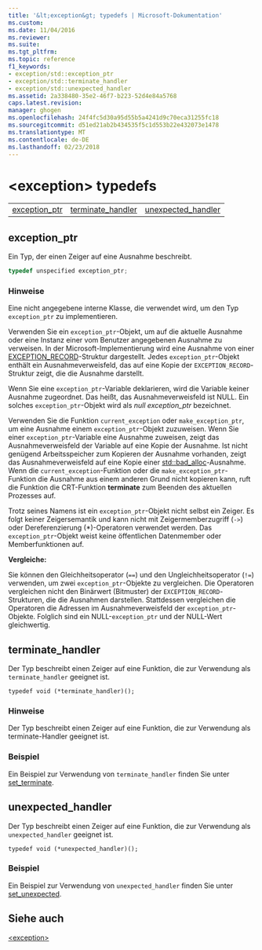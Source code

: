 ```yaml
---
title: '&lt;exception&gt; typedefs | Microsoft-Dokumentation'
ms.custom: 
ms.date: 11/04/2016
ms.reviewer: 
ms.suite: 
ms.tgt_pltfrm: 
ms.topic: reference
f1_keywords:
- exception/std::exception_ptr
- exception/std::terminate_handler
- exception/std::unexpected_handler
ms.assetid: 2a338480-35e2-46f7-b223-52d4e84a5768
caps.latest.revision: 
manager: ghogen
ms.openlocfilehash: 24f4fc5d30a95d55b5a4241d9c70eca31255fc18
ms.sourcegitcommit: d51ed21ab2b434535f5c1d553b22e432073e1478
ms.translationtype: MT
ms.contentlocale: de-DE
ms.lasthandoff: 02/23/2018
---
```

# <a name="ltexceptiongt-typedefs"></a>&lt;exception&gt; typedefs
||||  
|-|-|-|  
|[exception_ptr](#exception_ptr)|[terminate_handler](#terminate_handler)|[unexpected_handler](#unexpected_handler)|  
  
##  <a name="exception_ptr"></a> exception_ptr  
 Ein Typ, der einen Zeiger auf eine Ausnahme beschreibt.  
  
```cpp  
typedef unspecified exception_ptr;
```  
  
### <a name="remarks"></a>Hinweise  
 Eine nicht angegebene interne Klasse, die verwendet wird, um den Typ `exception_ptr` zu implementieren.  
  
 Verwenden Sie ein `exception_ptr`-Objekt, um auf die aktuelle Ausnahme oder eine Instanz einer vom Benutzer angegebenen Ausnahme zu verweisen. In der Microsoft-Implementierung wird eine Ausnahme von einer [EXCEPTION_RECORD](http://msdn.microsoft.com/library/windows/desktop/aa363082)-Struktur dargestellt. Jedes `exception_ptr`-Objekt enthält ein Ausnahmeverweisfeld, das auf eine Kopie der `EXCEPTION_RECORD`-Struktur zeigt, die die Ausnahme darstellt.  
  
 Wenn Sie eine `exception_ptr`-Variable deklarieren, wird die Variable keiner Ausnahme zugeordnet. Das heißt, das Ausnahmeverweisfeld ist NULL. Ein solches `exception_ptr`-Objekt wird als *null exception_ptr* bezeichnet.  
  
 Verwenden Sie die Funktion `current_exception` oder `make_exception_ptr`, um eine Ausnahme einem `exception_ptr`-Objekt zuzuweisen. Wenn Sie einer `exception_ptr`-Variable eine Ausnahme zuweisen, zeigt das Ausnahmeverweisfeld der Variable auf eine Kopie der Ausnahme. Ist nicht genügend Arbeitsspeicher zum Kopieren der Ausnahme vorhanden, zeigt das Ausnahmeverweisfeld auf eine Kopie einer [std::bad_alloc](../standard-library/bad-alloc-class.md)-Ausnahme. Wenn die `current_exception`-Funktion oder die `make_exception_ptr`-Funktion die Ausnahme aus einem anderen Grund nicht kopieren kann, ruft die Funktion die CRT-Funktion **terminate** zum Beenden des aktuellen Prozesses auf.  
  
 Trotz seines Namens ist ein `exception_ptr`-Objekt nicht selbst ein Zeiger. Es folgt keiner Zeigersemantik und kann nicht mit Zeigermemberzugriff (`->`) oder Dereferenzierung (*)-Operatoren verwendet werden. Das `exception_ptr`-Objekt weist keine öffentlichen Datenmember oder Memberfunktionen auf.  
  
 **Vergleiche:**  
  
 Sie können den Gleichheitsoperator (`==`) und den Ungleichheitsoperator (`!=`) verwenden, um zwei `exception_ptr`-Objekte zu vergleichen. Die Operatoren vergleichen nicht den Binärwert (Bitmuster) der `EXCEPTION_RECORD`-Strukturen, die die Ausnahmen darstellen. Stattdessen vergleichen die Operatoren die Adressen im Ausnahmeverweisfeld der `exception_ptr`-Objekte. Folglich sind ein NULL-`exception_ptr` und der NULL-Wert gleichwertig.  
  
##  <a name="terminate_handler"></a> terminate_handler  
 Der Typ beschreibt einen Zeiger auf eine Funktion, die zur Verwendung als `terminate_handler` geeignet ist.  
  
```
typedef void (*terminate_handler)();
```  
  
### <a name="remarks"></a>Hinweise  
 Der Typ beschreibt einen Zeiger auf eine Funktion, die zur Verwendung als terminate-Handler geeignet ist.  
  
### <a name="example"></a>Beispiel  
  Ein Beispiel zur Verwendung von `terminate_handler` finden Sie unter [set_terminate](../standard-library/exception-functions.md#set_terminate).  
  
##  <a name="unexpected_handler"></a> unexpected_handler  
 Der Typ beschreibt einen Zeiger auf eine Funktion, die zur Verwendung als `unexpected_handler` geeignet ist.  
  
```
typedef void (*unexpected_handler)();
```  
  
### <a name="example"></a>Beispiel  
  Ein Beispiel zur Verwendung von `unexpected_handler` finden Sie unter [set_unexpected](../standard-library/exception-functions.md#set_unexpected).  
  
## <a name="see-also"></a>Siehe auch  
 [\<exception>](../standard-library/exception.md)




